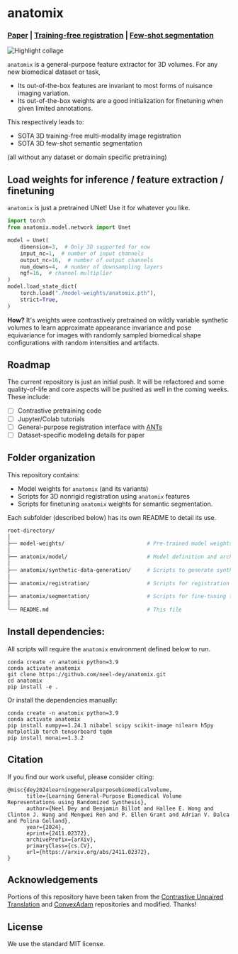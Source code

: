 # anatomix

### [Paper](https://arxiv.org/abs/2411.02372) | [Training-free registration](https://github.com/neel-dey/anatomix/tree/main/anatomix/registration) | [Few-shot segmentation](https://github.com/neel-dey/anatomix/tree/main/anatomix/segmentation)

![Highlight collage](https://www.neeldey.com/files/anatomix_github_highlight.png)

`anatomix` is a general-purpose feature extractor for 3D volumes. For any new biomedical dataset or task,
- Its out-of-the-box features are invariant to most forms of nuisance imaging variation.
- Its out-of-the-box weights are a good initialization for finetuning when given limited annotations.

This respectively leads to:
- SOTA 3D training-free multi-modality image registration
- SOTA 3D few-shot semantic segmentation

(all without any dataset or domain specific pretraining)

## Load weights for inference / feature extraction / finetuning

`anatomix` is just a pretrained UNet! Use it for whatever you like.

```python
import torch
from anatomix.model.network import Unet

model = Unet(
    dimension=3,  # Only 3D supported for now
    input_nc=1,  # number of input channels
    output_nc=16,  # number of output channels
    num_downs=4,  # number of downsampling layers
    ngf=16,  # channel multiplier
)
model.load_state_dict(
    torch.load("./model-weights/anatomix.pth"),
    strict=True,
)
```

**How?** It's weights were contrastively pretrained on wildly variable synthetic 
volumes to learn approximate appearance invariance and pose 
equivariance for images with randomly sampled biomedical shape configurations with
random intensities and artifacts.

## Roadmap

The current repository is just an initial push. It will be refactored 
and some quality-of-life and core aspects will be pushed as well in the coming weeks.
These include:
- [ ] Contrastive pretraining code 
- [ ] Jupyter/Colab tutorials
- [ ] General-purpose registration interface with [ANTs](https://github.com/ANTsX/ANTs)
- [ ] Dataset-specific modeling details for paper

## Folder organization

This repository contains:
- Model weights for `anatomix` (and its variants)
- Scripts for 3D nonrigid registration using `anatomix` features
- Scripts for finetuning `anatomix` weights for semantic segmentation.

Each subfolder (described below) has its own README to detail its use.

```bash
root-directory/
│
├── model-weights/                          # Pre-trained model weights
│
├── anatomix/model/                         # Model definition and architecture
│
├── anatomix/synthetic-data-generation/     # Scripts to generate synthetic training data
│
├── anatomix/registration/                  # Scripts for registration using the pretrained model
│
├── anatomix/segmentation/                  # Scripts for fine-tuning the model for semantic segmentation
│
└── README.md                               # This file
```

## Install dependencies:

All scripts will require the `anatomix` environment defined below to run.

```
conda create -n anatomix python=3.9
conda activate anatomix
git clone https://github.com/neel-dey/anatomix.git
cd anatomix
pip install -e .
```

Or install the dependencies manually:
```
conda create -n anatomix python=3.9
conda activate anatomix
pip install numpy==1.24.1 nibabel scipy scikit-image nilearn h5py matplotlib torch tensorboard tqdm
pip install monai==1.3.2
```

## Citation

If you find our work useful, please consider citing:

```
@misc{dey2024learninggeneralpurposebiomedicalvolume,
      title={Learning General-Purpose Biomedical Volume Representations using Randomized Synthesis}, 
      author={Neel Dey and Benjamin Billot and Hallee E. Wong and Clinton J. Wang and Mengwei Ren and P. Ellen Grant and Adrian V. Dalca and Polina Golland},
      year={2024},
      eprint={2411.02372},
      archivePrefix={arXiv},
      primaryClass={cs.CV},
      url={https://arxiv.org/abs/2411.02372}, 
}
```

## Acknowledgements

Portions of this repository have been taken from the [Contrastive Unpaired Translation](https://github.com/taesungp/contrastive-unpaired-translation) 
and [ConvexAdam](https://github.com/multimodallearning/convexAdam) repositories and modified. Thanks!

## License

We use the standard MIT license.
